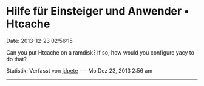 Hilfe für Einsteiger und Anwender • Htcache
===========================================

Date: 2013-12-23 02:56:15

Can you put Htcache on a ramdisk? If so, how would you configure yacy to
do that?

Statistik: Verfasst von
[jdpete](http://forum.yacy-websuche.de/memberlist.php?mode=viewprofile&u=9015)
--- Mo Dez 23, 2013 2:56 am

------------------------------------------------------------------------
